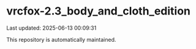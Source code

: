# vrcfox-2.3_body_and_cloth_edition

Last updated: 2025-06-13 00:09:31

This repository is automatically maintained.
